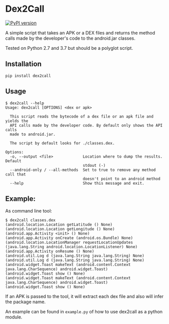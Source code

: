 # Dex2Call

[![PyPI version](https://badge.fury.io/py/dex2call.svg)](https://badge.fury.io/py/dex2call)

A simple script that takes an APK or a DEX files and returns the method calls made by the developer's code to the android.jar classes.

Tested on Python 2.7 and 3.7 but should be a polyglot script.

## Installation

    pip install dex2call

## Usage

    $ dex2call --help
    Usage: dex2call [OPTIONS] <dex or apk>
    
      This script reads the bytecode of a dex file or an apk file and yields the
      API calls made by the developer code. By default only shows the API calls
      made to android.jar.
    
      The script by default looks for ./classes.dex.
    
    Options:
      -o, --output <file>             Location where to dump the results. Default
                                      stdout (-)
      --android-only / --all-methods  Set to true to remove any method call that
                                      doesn't point to an android method
      --help                          Show this message and exit.

## Example:

As command line tool:

    $ dex2call classes.dex
    (android.location.Location getLatitude () None)
    (android.location.Location getLongitude () None)
    (android.app.Activity <init> () None)
    (android.app.Activity onCreate (android.os.Bundle) None)
    (android.location.LocationManager requestLocationUpdates (java.lang.String android.location.LocationListener) None)
    (android.app.Activity onResume () None)
    (android.util.Log d (java.lang.String java.lang.String) None)
    (android.util.Log d (java.lang.String java.lang.String) None)
    (android.widget.Toast makeText (android.content.Context java.lang.CharSequence) android.widget.Toast)
    (android.widget.Toast show () None)
    (android.widget.Toast makeText (android.content.Context java.lang.CharSequence) android.widget.Toast)
    (android.widget.Toast show () None)

If an APK is passed to the tool, it will extract each dex file and also will infer the package name.

An example can be found in `example.py` of how to use dex2call as a python module.
